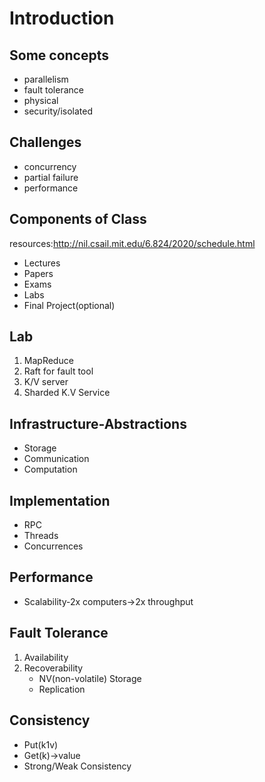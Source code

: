 # Introduction

## Some concepts

- parallelism
- fault tolerance
- physical
- security/isolated

## Challenges

- concurrency
- partial failure
- performance

## Components of Class

resources:http://nil.csail.mit.edu/6.824/2020/schedule.html

- Lectures
- Papers
- Exams
- Labs
- Final Project(optional)

## Lab 

1. MapReduce
2. Raft for fault tool
3. K/V server
4. Sharded K.V Service

## Infrastructure-Abstractions

- Storage
- Communication
- Computation

## Implementation

- RPC
- Threads
- Concurrences

## Performance

- Scalability-2x computers->2x throughput

## Fault Tolerance

1. Availability
2. Recoverability
   - NV(non-volatile) Storage
   - Replication

## Consistency

- Put(k1v)
- Get(k)->value
- Strong/Weak Consistency